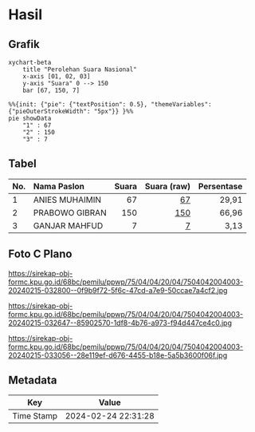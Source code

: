 # Hasil

## Grafik

```mermaid
xychart-beta
    title "Perolehan Suara Nasional"
    x-axis [01, 02, 03]
    y-axis "Suara" 0 --> 150
    bar [67, 150, 7]
```

```mermaid
%%{init: {"pie": {"textPosition": 0.5}, "themeVariables": {"pieOuterStrokeWidth": "5px"}} }%%
pie showData
    "1" : 67
    "2" : 150
    "3" : 7
```

## Tabel

| No. | Nama Paslon    | Suara | Suara (raw) | Persentase |
|:--- |:-------------- | -----:| -----------:| ----------:|
| 1   | ANIES MUHAIMIN | 67    | [67][p-1]   | 29,91      |
| 2   | PRABOWO GIBRAN | 150   | [150][p-2]  | 66,96      |
| 3   | GANJAR MAHFUD  | 7     | [7][p-3]    | 3,13       |


[p-1]: https://github.com/gigit-pemilu/pemilu-2024/blob/main/pilpres/hitung-suara/sub/75-gorontalo/sub/04-pohuwato/sub/04-marisa/sub/2004-marisa-utara/sub/003-tps/sub/paslon-1.txt
[p-2]: https://github.com/gigit-pemilu/pemilu-2024/blob/main/pilpres/hitung-suara/sub/75-gorontalo/sub/04-pohuwato/sub/04-marisa/sub/2004-marisa-utara/sub/003-tps/sub/paslon-2.txt
[p-3]: https://github.com/gigit-pemilu/pemilu-2024/blob/main/pilpres/hitung-suara/sub/75-gorontalo/sub/04-pohuwato/sub/04-marisa/sub/2004-marisa-utara/sub/003-tps/sub/paslon-3.txt

## Foto C Plano

https://sirekap-obj-formc.kpu.go.id/68bc/pemilu/ppwp/75/04/04/20/04/7504042004003-20240215-032800--0f9b9f72-5f6c-47cd-a7e9-50ccae7a4cf2.jpg

https://sirekap-obj-formc.kpu.go.id/68bc/pemilu/ppwp/75/04/04/20/04/7504042004003-20240215-032647--85902570-1df8-4b76-a973-f94d447ce4c0.jpg

https://sirekap-obj-formc.kpu.go.id/68bc/pemilu/ppwp/75/04/04/20/04/7504042004003-20240215-033056--28e119ef-d676-4455-b18e-5a5b3600f06f.jpg


## Metadata

| Key        | Value               |
| ---------- | ------------------- |
| Time Stamp | 2024-02-24 22:31:28 |




